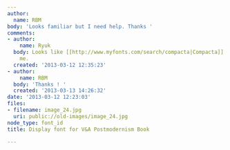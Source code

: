 ```yaml
---
author:
  name: RBM
body: 'Looks familiar but I need help. Thanks '
comments:
- author:
    name: Ryuk
  body: Looks like [[http://www.myfonts.com/search/compacta|Compacta]] (Italic) to
    me.
  created: '2013-03-12 12:35:23'
- author:
    name: RBM
  body: 'Thanks ! '
  created: '2013-03-13 14:26:32'
date: '2013-03-12 12:23:03'
files:
- filename: image_24.jpg
  uri: public://old-images/image_24.jpg
node_type: font_id
title: Display font for V&A Postmodernism Book

---
```

